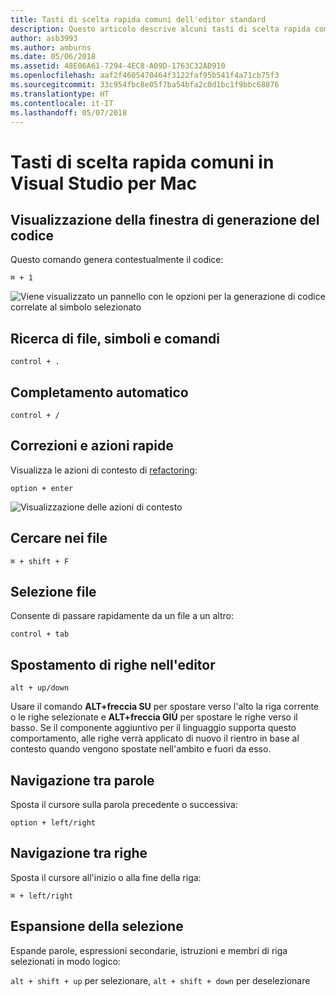 ```yaml
---
title: Tasti di scelta rapida comuni dell'editor standard
description: Questo articolo descrive alcuni tasti di scelta rapida comuni dell'editor standard di Visual Studio per Mac
author: asb3993
ms.author: amburns
ms.date: 05/06/2018
ms.assetid: 48E06A61-7294-4EC8-A09D-1763C32AD910
ms.openlocfilehash: aaf2f4605470464f3122faf95b541f4a71cb75f3
ms.sourcegitcommit: 33c954fbc8e05f7ba54bfa2c0d1bc1f9bbc68876
ms.translationtype: HT
ms.contentlocale: it-IT
ms.lasthandoff: 05/07/2018
---
```

# <a name="common-keyboard-shortcuts-in-visual-studio-for-mac"></a>Tasti di scelta rapida comuni in Visual Studio per Mac

## <a name="show-code-generation-window"></a>Visualizzazione della finestra di generazione del codice

Questo comando genera contestualmente il codice:

 `⌘ + 1`

![Viene visualizzato un pannello con le opzioni per la generazione di codice correlate al simbolo selezionato](media/keyboard-shortcuts-image8.png)

## <a name="search-files-symbols-and-commands"></a>Ricerca di file, simboli e comandi

`control + .` 

## <a name="autocomplete"></a>Completamento automatico 

`control + /` 

## <a name="quick-fixes-and-actions"></a>Correzioni e azioni rapide

Visualizza le azioni di contesto di [refactoring](~/refactoring.md):

`option + enter`

![Visualizzazione delle azioni di contesto](media/keyboard-shortcuts-image9.png)

## <a name="find-in-files"></a>Cercare nei file

`⌘ + shift + F`

## <a name="file-switcher"></a>Selezione file

Consente di passare rapidamente da un file a un altro:

`control + tab`

## <a name="move-lines-around-in-editor"></a>Spostamento di righe nell'editor

`alt + up/down` 

Usare il comando **ALT+freccia SU** per spostare verso l'alto la riga corrente o le righe selezionate e **ALT+freccia GIÙ** per spostare le righe verso il basso. Se il componente aggiuntivo per il linguaggio supporta questo comportamento, alle righe verrà applicato di nuovo il rientro in base al contesto quando vengono spostate nell'ambito e fuori da esso.

## <a name="word-navigation"></a>Navigazione tra parole

Sposta il cursore sulla parola precedente o successiva:

`option + left/right`

## <a name="line-navigation"></a>Navigazione tra righe

Sposta il cursore all'inizio o alla fine della riga:

`⌘ + left/right`

## <a name="expands-the-selection"></a>Espansione della selezione

Espande parole, espressioni secondarie, istruzioni e membri di riga selezionati in modo logico:

`alt + shift + up` per selezionare, `alt + shift + down` per deselezionare